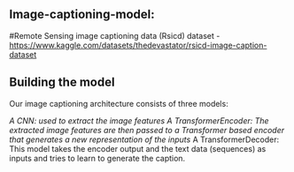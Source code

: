 ## Image-captioning-model:
#Remote Sensing image captioning data (Rsicd) dataset - https://www.kaggle.com/datasets/thedevastator/rsicd-image-caption-dataset

## Building the model
Our image captioning architecture consists of three models:

*A CNN: used to extract the image features*
*A TransformerEncoder: The extracted image features are then passed to a Transformer based encoder that generates a new representation of the inputs*
A TransformerDecoder: This model takes the encoder output and the text data (sequences) as inputs and tries to learn to generate the caption.
